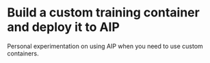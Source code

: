 # Build a custom training container and deploy it to AIP

Personal experimentation on using AIP when you need to use custom containers.
